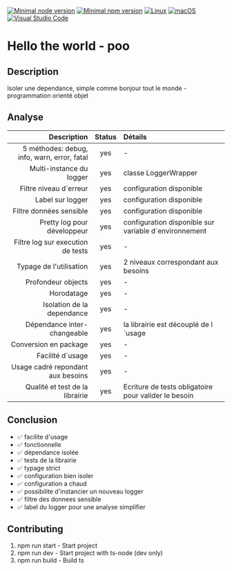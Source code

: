 [![Minimal node version](https://img.shields.io/static/v1?label=node&message=>=18.15.0&logo=node.js&color)](https://nodejs.org/about/releases/)
[![Minimal npm version](https://img.shields.io/static/v1?label=npm&message=>=8.5.5&logo=npm&color)](https://github.com/npm/cli/releases)
[![Linux](https://svgshare.com/i/Zhy.svg)](https://svgshare.com/i/Zhy.svg)
[![macOS](https://svgshare.com/i/ZjP.svg)](https://svgshare.com/i/ZjP.svg)
[![Visual Studio Code](https://img.shields.io/badge/--007ACC?logo=visual%20studio%20code&logoColor=ffffff)](https://code.visualstudio.com/)

# Hello the world - poo

## Description

Isoler une dependance, simple comme bonjour tout le monde - programmation orienté objet

## Analyse

Description | Status | Détails
 ---: | :---: | :---
5 méthodes: debug, info, warn, error, fatal | yes | -
Multi-instance du logger | yes | classe LoggerWrapper
Filtre niveau d´erreur | yes | configuration disponible
Label sur logger | yes | configuration disponible
Filtre données sensible | yes | configuration disponible
Pretty log pour développeur | yes | configuration disponible sur variable d´environnement
Filtre log sur execution de tests | yes | -
Typage de l'utilisation | yes | 2 niveaux correspondant aux besoins
Profondeur objects | yes | -
Horodatage | yes | -
Isolation de la dependance | yes | -
Dépendance inter-changeable | yes | la librairie est découplé de l´usage
Conversion en package | yes | -
Facilité d´usage | yes | -
Usage cadré repondant aux besoins | yes | -
Qualité et test de la librairie | yes | Ecriture de tests obligatoire pour valider le besoin

## Conclusion

- ✅ facilite d'usage
- ✅ fonctionnelle
- ✅ dépendance isolée
- ✅ tests de la librairie
- ✅ typage strict
- ✅ configuration bien isoler
- ✅ configuration a chaud
- ✅ possibilite d'instancier un nouveau logger
- ✅ filtre des donnees sensible
- ✅ label du logger pour une analyse simplifier

## Contributing

1. npm run start -  Start project
2. npm run dev - Start project with ts-node (dev only)
3. npm run build - Build ts
